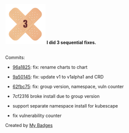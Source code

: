 <img src="https://github.com/my-badges/my-badges/blob/master/badges/fix-commit/fix-3.png?raw=true" alt="I did 3 sequential fixes." title="I did 3 sequential fixes." width="128">
<strong>I did 3 sequential fixes.</strong>
<br><br>

Commits:

- <a href="https://github.com/validator-labs/validator-plugin-kubescape/commit/96a1825fb157d227b67e2764bec155ecb1dc0d86">96a1825</a>: fix: rename charts to chart
- <a href="https://github.com/validator-labs/validator-plugin-kubescape/commit/9a50145500c8d58868f6ff2eae7bb7a0191e7b1c">9a50145</a>: fix: update v1 to v1alpha1 and CRD
- <a href="https://github.com/validator-labs/validator-plugin-kubescape/commit/62fbc75da3218a10b58a81fd0462f4e926c5512e">62fbc75</a>: fix: group version, namespace, vuln counter

- 7cf2316 broke install due to group version
- support separate namespace install for kubescape
- fix vulnerability counter


Created by <a href="https://github.com/my-badges/my-badges">My Badges</a>